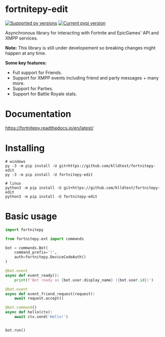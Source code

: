  # fortnitepy-edit

[![Supported py versions](https://img.shields.io/pypi/pyversions/fortnitepy-edit.svg)](https://pypi.org/project/fortnitepy-edit/)
[![Current pypi version](https://img.shields.io/pypi/v/fortnitepy-edit.svg)](https://pypi.org/project/fortnitepy-edit/)


Asynchronous library for interacting with Fortnite and EpicGames' API and XMPP services.

**Note:** This library is still under developement so breaking changes might happen at any time.

**Some key features:**
- Full support for Friends.
- Support for XMPP events including friend and party messages + many more.
- Support for Parties.
- Support for Battle Royale stats.

# Documentation
https://fortnitepy.readthedocs.io/en/latest/

# Installing
```
# windows
py -3 -m pip install -U git+https://github.com/klldtest/fortnitepy-edit
py -3 -m pip install -U fortnitepy-edit

# linux
python3 -m pip install -U git+https://github.com/klldtest/fortnitepy-edit
python3 -m pip install -U fortnitepy-edit
```

# Basic usage
```py
import fortnitepy

from fortnitepy.ext import commands

bot = commands.Bot(
    command_prefix='!',
    auth=fortnitepy.DeviceCodeAuth()
)

@bot.event
async def event_ready():
    print(f'Bot ready as {bot.user.display_name} ({bot.user.id})')

@bot.event
async def event_friend_request(request):
    await request.accept()

@bot.command()
async def hello(ctx):
    await ctx.send('Hello!')


bot.run()
```
